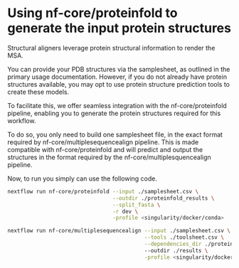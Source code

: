 # Using nf-core/proteinfold to generate the input protein structures

Structural aligners leverage protein structural information to render the MSA. 

You can provide your PDB structures via the samplesheet, as outlined in the primary usage documentation. However, if you do not already have protein structures available, you may opt to use protein structure prediction tools to create these models.

To facilitate this, we offer seamless integration with the nf-core/proteinfold pipeline, enabling you to generate the protein structures required for this workflow. 

To do so, you only need to build one samplesheet file, in the exact format required by nf-core/multiplesequencealign pipeline.
This is made compatible with nf-core/proteinfold and will predict and output the structures in the format required by the nf-core/multiplesquencealign pipeline.

Now, to run you simply can use the following code.


```bash
nextflow run nf-core/proteinfold --input ./samplesheet.csv \
                                 --outdir ./proteinfold_results \
                                 --split_fasta \
                                 -r dev \
                                 -profile <singularity/docker/conda>

nextflow run nf-core/multiplesequencealign --input ./samplesheet.csv \
                                           --tools ./toolsheet.csv \
                                           --dependencies_dir ./proteinfold_results/top_ranked_structures
                                           --outdir ./results \
                                           -profile <singularity/docker/conda>

```

